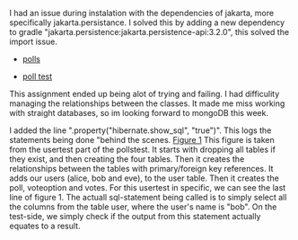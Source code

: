 I had an issue during instalation with the dependencies of jakarta, more specifically jakarta.persistance. I solved this by adding a new dependency to gradle "jakarta.persistence:jakarta.persistence-api:3.2.0", this solved the import issue.

- [polls](src/main/java/com.example.dat250_1/jpa.polls)

- [poll test](src/test/java/com/example/dat250_1/PollsTest.java)

This assignment ended up being alot of trying and failing. I had difficulity managing the relationships between the classes. 
It made me miss working with straight databases, so im looking forward to mongoDB this week. 

I added the line ".property("hibernate.show_sql", "true")". This logs the statements being done "behind the scenes.
[Figure 1](sql-figure-1.png)
This figure is taken from the usertest part of the pollstest. 
It starts with dropping all tables if they exist, and then creating the four tables. 
Then it creates the relationships between the tables with primary/foreign key references. 
It adds our users (alice, bob and eve), to the user table. 
Then it creates the poll, voteoption and votes. 
For this usertest in specific, we can see the last line of figure 1.
The actuall sql-statement being called is to simply select all the columns from the table user, where the user's name is "bob".
On the test-side, we simply check if the output from this statement actually equates to a result. 

